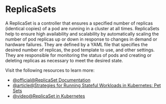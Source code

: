 # ReplicaSets

A ReplicaSet is a controller that ensures a specified number of replicas (identical copies) of a pod are running in a cluster at all times. ReplicaSets help to ensure high availability and scalability by automatically scaling the number of pod replicas up or down in response to changes in demand or hardware failures. They are defined by a YAML file that specifies the desired number of replicas, the pod template to use, and other settings. They are responsible for monitoring the status of pods and creating or deleting replicas as necessary to meet the desired state.

Visit the following resources to learn more:

- [@official@ReplicaSet Documentation](https://kubernetes.io/docs/concepts/workloads/controllers/replicaset/)
- [@article@Strategies for Running Stateful Workloads in Kubernetes: Pet Sets](https://thenewstack.io/strategies-running-stateful-applications-kubernetes-pet-sets/)
- [@video@ReplicaSet in Kubernetes](https://www.youtube.com/watch?v=1WM-LsH6tKc)